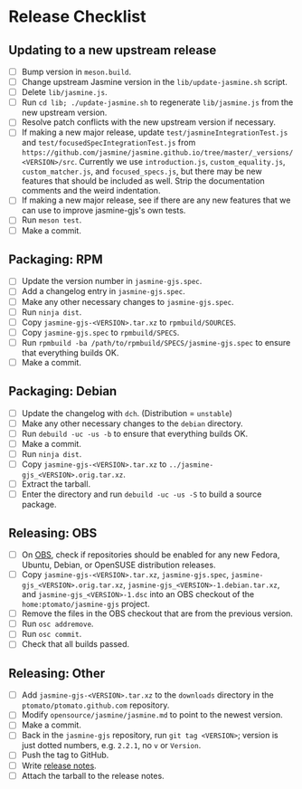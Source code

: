 # Release Checklist #

## Updating to a new upstream release ##

- [ ] Bump version in `meson.build`.
- [ ] Change upstream Jasmine version in the `lib/update-jasmine.sh` script.
- [ ] Delete `lib/jasmine.js`.
- [ ] Run `cd lib; ./update-jasmine.sh` to regenerate `lib/jasmine.js` from the new upstream version.
- [ ] Resolve patch conflicts with the new upstream version if necessary.
- [ ] If making a new major release, update `test/jasmineIntegrationTest.js` and `test/focusedSpecIntegrationTest.js` from `https://github.com/jasmine/jasmine.github.io/tree/master/_versions/<VERSION>/src`.
      Currently we use `introduction.js`, `custom_equality.js`, `custom_matcher.js`, and `focused_specs.js`, but there may be new features that should be included as well.
      Strip the documentation comments and the weird indentation.
- [ ] If making a new major release, see if there are any new features that we can use to improve jasmine-gjs's own tests.
- [ ] Run `meson test`.
- [ ] Make a commit.

## Packaging: RPM ##

- [ ] Update the version number in `jasmine-gjs.spec`.
- [ ] Add a changelog entry in `jasmine-gjs.spec`.
- [ ] Make any other necessary changes to `jasmine-gjs.spec`.
- [ ] Run `ninja dist`.
- [ ] Copy `jasmine-gjs-<VERSION>.tar.xz` to `rpmbuild/SOURCES`.
- [ ] Copy `jasmine-gjs.spec` to `rpmbuild/SPECS`.
- [ ] Run `rpmbuild -ba /path/to/rpmbuild/SPECS/jasmine-gjs.spec` to ensure that everything builds OK.
- [ ] Make a commit.

## Packaging: Debian ##

- [ ] Update the changelog with `dch`. (Distribution = `unstable`)
- [ ] Make any other necessary changes to the `debian` directory.
- [ ] Run `debuild -uc -us -b` to ensure that everything builds OK.
- [ ] Make a commit.
- [ ] Run `ninja dist`.
- [ ] Copy `jasmine-gjs-<VERSION>.tar.xz` to `../jasmine-gjs_<VERSION>.orig.tar.xz`.
- [ ] Extract the tarball.
- [ ] Enter the directory and run `debuild -uc -us -S` to build a source package.

## Releasing: OBS ##

- [ ] On [OBS](https://build.opensuse.org/project/repositories/home:ptomato), check if repositories should be enabled for any new Fedora, Ubuntu, Debian, or OpenSUSE distribution releases.
- [ ] Copy `jasmine-gjs-<VERSION>.tar.xz`, `jasmine-gjs.spec`, `jasmine-gjs_<VERSION>.orig.tar.xz`, `jasmine-gjs_<VERSION>-1.debian.tar.xz`, and `jasmine-gjs_<VERSION>-1.dsc` into an OBS checkout of the `home:ptomato/jasmine-gjs` project.
- [ ] Remove the files in the OBS checkout that are from the previous version.
- [ ] Run `osc addremove`.
- [ ] Run `osc commit`.
- [ ] Check that all builds passed.

## Releasing: Other ##

- [ ] Add `jasmine-gjs-<VERSION>.tar.xz` to the `downloads` directory in the `ptomato/ptomato.github.com` repository.
- [ ] Modify `opensource/jasmine/jasmine.md` to point to the newest version.
- [ ] Make a commit.
- [ ] Back in the `jasmine-gjs` repository, run `git tag <VERSION>`; version is just dotted numbers, e.g. `2.2.1`, no `v` or `Version`.
- [ ] Push the tag to GitHub.
- [ ] Write [release notes](https://github.com/ptomato/jasmine-gjs/releases).
- [ ] Attach the tarball to the release notes.

